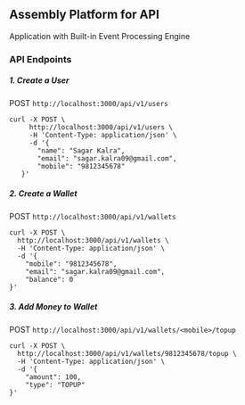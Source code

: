 ## Assembly Platform for API
 
 Application with Built-in Event Processing Engine

### API Endpoints

##### 1. Create a User

POST ``http://localhost:3000/api/v1/users``

```
curl -X POST \
     http://localhost:3000/api/v1/users \
     -H 'Content-Type: application/json' \
     -d '{
       "name": "Sagar Kalra",
       "email": "sagar.kalra09@gmail.com",
       "mobile": "9812345678"
   }'
```

##### 2. Create a Wallet

POST ``http://localhost:3000/api/v1/wallets``

```
curl -X POST \
  http://localhost:3000/api/v1/wallets \
  -H 'Content-Type: application/json' \
  -d '{
    "mobile": "9812345678",
    "email": "sagar.kalra09@gmail.com",
    "balance": 0
}'
```

##### 3. Add Money to Wallet

POST ``http://localhost:3000/api/v1/wallets/<mobile>/topup``

```
curl -X POST \
  http://localhost:3000/api/v1/wallets/9812345678/topup \
  -H 'Content-Type: application/json' \
  -d '{
    "amount": 100,
    "type": "TOPUP"
}'
```


